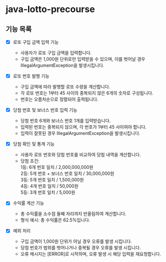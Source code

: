 # java-lotto-precourse

## 기능 목록


- [X] 로또 구입 금액 입력 기능
    - 사용자가 로또 구입 금액을 입력합니다.
    - 구입 금액은 1,000원 단위로만 입력받을 수 있으며, 이를 벗어날 경우 IllegalArgumentException을 발생시킵니다.


- [X] 로또 번호 발행 기능
    - 구입 금액에 따라 발행할 로또 수량을 계산합니다.
    - 각 로또 번호는 1부터 45 사이의 중복되지 않은 6개의 숫자로 구성됩니다.
    - 번호는 오름차순으로 정렬되어 출력됩니다.


- [X] 당첨 번호 및 보너스 번호 입력 기능
    - 당첨 번호 6개와 보너스 번호 1개를 입력받습니다.
    - 입력된 번호는 중복되지 않으며, 각 번호가 1부터 45 사이여야 합니다.
    - 입력이 잘못된 경우 IllegalArgumentException을 발생시킵니다.


- [X] 당첨 확인 및 통계 기능
    - 사용자 로또 번호와 당첨 번호를 비교하여 당첨 내역을 계산합니다.
    - 당첨 조건:<br>
      1등: 6개 번호 일치 / 2,000,000,000원<br>
      2등: 5개 번호 + 보너스 번호 일치 / 30,000,000원<br>
      3등: 5개 번호 일치 / 1,500,000원<br>
      4등: 4개 번호 일치 / 50,000원<br>
      5등: 3개 번호 일치 / 5,000원<br>


- [X] 수익률 계산 기능
    - 총 수익률을 소수점 둘째 자리까지 반올림하여 계산합니다.
    - 형식 예시: 총 수익률은 62.5%입니다.


- [X] 예외 처리
    - 구입 금액이 1,000원 단위가 아닐 경우 오류를 발생 시킵니다.
    - 당첨 번호가 범위를 벗어나거나 중복될 경우 오류를 발생 시킵니다.
    - 오류 메시지는 [ERROR]로 시작하며, 오류 발생 시 해당 입력을 재요청합니다.
